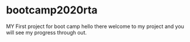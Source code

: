 # bootcamp2020rta
MY First project for boot camp
hello there welcome to my project and you will see my progress through out.